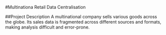 #Multinationa Retail Data Centralisation

##Project Description
A multinational company sells various goods across the globe. Its sales data is fragmented across different sources and formats, making analysis difficult and error-prone.

